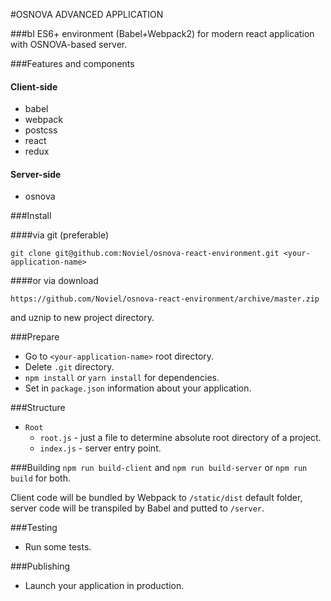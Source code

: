#OSNOVA ADVANCED APPLICATION

###bI
ES6+ environment (Babel+Webpack2) for modern react application with OSNOVA-based server.

###Features and components

#### Client-side
 - babel
 - webpack
 - postcss
 - react
 - redux

#### Server-side 
 - osnova

###Install

####via git (preferable)

    git clone git@github.com:Noviel/osnova-react-environment.git <your-application-name>

####or via download

    https://github.com/Noviel/osnova-react-environment/archive/master.zip
  and uznip to new project directory.

###Prepare
- Go to `<your-application-name>` root directory.
- Delete `.git` directory.
- `npm install` or `yarn install` for dependencies.
- Set in `package.json` information about your application.

###Structure

- `Root`
  - `root.js` - just a file to determine absolute root directory of a project.
  - `index.js` - server entry point.

###Building
`npm run build-client` and `npm run build-server` or `npm run build` for both.  

Client code will be bundled by Webpack to `/static/dist` default folder, server code will be transpiled by Babel and putted to `/server`.

###Testing
- Run some tests.

###Publishing
- Launch your application in production.